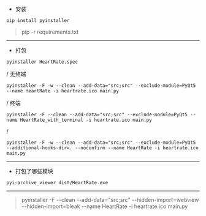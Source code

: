 * 安装

```shell
pip install pyinstaller
```

> pip -r requirements.txt
---

* 打包
```shell
pyinstaller HeartRate.spec
```
/ 无终端
```shell
pyinstaller -F -w --clean --add-data="src;src" --exclude-module=PyQt5 --name HeartRate -i heartrate.ico main.py
```
/ 终端
```shell
pyinstaller -F --clean --add-data="src;src" --exclude-module=PyQt5 --name HeartRate_with_terminal -i heartrate.ico main.py
```
/
```shell
pyinstaller -F -w --clean --add-data="src;src" --exclude-module=PyQt5 --additional-hooks-dir=. --noconfirm --name HeartRate -i heartrate.ico main.py
```
---

* 打包了哪些模块
```shell
pyi-archive_viewer dist/HeartRate.exe
```

---

> pyinstaller -F --clean --add-data="src;src" --hidden-import=webview --hidden-import=bleak --name HeartRate -i heartrate.ico main.py
